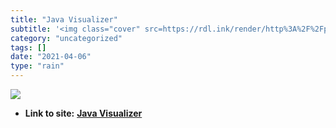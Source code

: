 ```yaml
---
title: "Java Visualizer"
subtitle: '<img class="cover" src=https://rdl.ink/render/http%3A%2F%2Fpythontutor.com%2Fvisualize.html%23mode%3...'
category: "uncategorized"
tags: []
date: "2021-04-06"
type: "rain"
---
```

<img class="cover" src=https://rdl.ink/render/http%3A%2F%2Fpythontutor.com%2Fvisualize.html%23mode%3Ddisplay>


* **Link to site:** **[Java Visualizer](http://pythontutor.com/visualize.html#mode=display)**